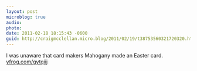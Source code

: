 ```yaml
---
layout: post
microblog: true
audio: 
photo: 
date: 2011-02-18 18:15:43 -0600
guid: http://craigmcclellan.micro.blog/2011/02/19/t38753560321720320.html
---
```

I was unaware that card makers Mahogany made an Easter card.  [yfrog.com/gytqiij](http://yfrog.com/gytqiij)
